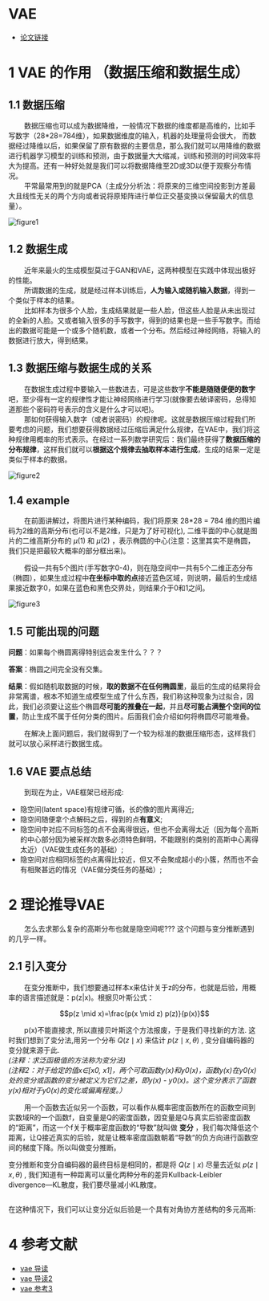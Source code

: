 # VAE 
- [论文链接](https://arxiv.org/pdf/1312.6114.pdf)

# 1 VAE 的作用 （数据压缩和数据生成）
## 1.1 数据压缩
&nbsp;&nbsp;&nbsp;&nbsp;&nbsp;&nbsp;&nbsp;&nbsp;数据压缩也可以成为数据降维，一般情况下数据的维度都是高维的，比如手写数字（28*28=784维），如果数据维度的输入，机器的处理量将会很大， 而数据经过降维以后，如果保留了原有数据的主要信息，那么我们就可以用降维的数据进行机器学习模型的训练和预测，由于数据量大大缩减，训练和预测的时间效率将大为提高。还有一种好处就是我们可以将数据降维至2D或3D以便于观察分布情况。<br>
&nbsp;&nbsp;&nbsp;&nbsp;&nbsp;&nbsp;&nbsp;&nbsp;平常最常用到的就是PCA（主成分分析法：将原来的三维空间投影到方差最大且线性无关的两个方向或者说将原矩阵进行单位正交基变换以保留最大的信息量）。<br>

![figure1](https://img2022.cnblogs.com/blog/2679798/202201/2679798-20220119160204780-585362428.png)

## 1.2 数据生成
&nbsp;&nbsp;&nbsp;&nbsp;&nbsp;&nbsp;&nbsp;&nbsp;近年来最火的生成模型莫过于GAN和VAE，这两种模型在实践中体现出极好的性能。<br>
&nbsp;&nbsp;&nbsp;&nbsp;&nbsp;&nbsp;&nbsp;&nbsp;所谓数据的生成，就是经过样本训练后，**人为输入或随机输入数据**，得到一个类似于样本的结果。<br>
&nbsp;&nbsp;&nbsp;&nbsp;&nbsp;&nbsp;&nbsp;&nbsp;比如样本为很多个人脸，生成结果就是一些人脸，但这些人脸是从未出现过的全新的人脸。又或者输入很多的手写数字，得到的结果也是一些手写数字。而给出的数据可能是一个或多个随机数，或者一个分布。然后经过神经网络，将输入的数据进行放大，得到结果。<br>

## 1.3 数据压缩与数据生成的关系
&nbsp;&nbsp;&nbsp;&nbsp;&nbsp;&nbsp;&nbsp;&nbsp;在数据生成过程中要输入一些数进去，可是这些数字**不能是随随便便的数字**吧，至少得有一定的规律性才能让神经网络进行学习(就像要去破译密码，总得知道那些个密码符号表示的含义是什么才可以吧)。<br>
&nbsp;&nbsp;&nbsp;&nbsp;&nbsp;&nbsp;&nbsp;&nbsp;那如何获得输入数字（或者说密码）的规律呢。这就是数据压缩过程我们所要考虑的问题，我们想要获得数据经过压缩后满足什么规律，在VAE中，我们将这种规律用概率的形式表示。在经过一系列数学研究后：我们最终获得了**数据压缩的分布规律**，这样我们就可以**根据这个规律去抽取样本进行生成**，生成的结果一定是类似于样本的数据。<br>

![figure2](https://img2022.cnblogs.com/blog/2679798/202201/2679798-20220119160204832-1264950075.png)

## 1.4 example
&nbsp;&nbsp;&nbsp;&nbsp;&nbsp;&nbsp;&nbsp;&nbsp;在前面讲解过，将图片进行某种编码，我们将原来 28*28 = 784 维的图片编码为2维的高斯分布(也可以不是2维，只是为了好可视化), 二维平面的中心就是图片的二维高斯分布的
 $μ(1)$ 和 $μ(2)$ ，表示椭圆的中心(注意：这里其实不是椭圆，我们只是把最较大概率的部分框出来)。<br>

&nbsp;&nbsp;&nbsp;&nbsp;&nbsp;&nbsp;&nbsp;&nbsp;假设一共有5个图片(手写数字0-4)，则在隐空间中一共有5个二维正态分布（椭圆），如果生成过程中**在坐标中取的点**接近蓝色区域，则说明，最后的生成结果接近数字0，如果在蓝色和黑色交界处，则结果介于0和1之间。<br>

![figure3](https://img2022.cnblogs.com/blog/2679798/202201/2679798-20220119163940347-229172341.png)

## 1.5 可能出现的问题
**问题**：如果每个椭圆离得特别远会发生什么？？？ <br>

**答案**：椭圆之间完全没有交集。<br>

**结果**：假如随机取数据的时候，**取的数据不在任何椭圆里**，最后的生成的结果将会非常离谱，根本不知道生成模型生成了什么东西，我们称这种现象为过拟合，因此，我们必须要让这些个椭圆**尽可能的推叠在一起**，并且**尽可能占满整个空间的位置**，防止生成不属于任何分类的图片。后面我们会介绍如何将椭圆尽可能堆叠。<br>

&nbsp;&nbsp;&nbsp;&nbsp;&nbsp;&nbsp;&nbsp;&nbsp;在解决上面问题后，我们就得到了一个较为标准的数据压缩形态，这样我们就可以放心采样进行数据生成。<br>

## 1.6 VAE 要点总结
&nbsp;&nbsp;&nbsp;&nbsp;&nbsp;&nbsp;&nbsp;&nbsp;到现在为止，VAE框架已经形成: <br>
- 隐空间(latent space)有规律可循，长的像的图片离得近; <br>
- 隐空间随便拿个点解码之后，得到的点**有意义**; <br>
- 隐空间中对应不同标签的点不会离得很远，但也不会离得太近（因为每个高斯的中心部分因为被采样次数多必须特色鲜明，不能跟别的类别的高斯中心离得太近）（VAE做生成任务的基础）; <br>
- 隐空间对应相同标签的点离得比较近，但又不会聚成超小的小簇，然而也不会有相聚甚远的情况（VAE做分类任务的基础）; <br>

# 2 理论推导VAE
&nbsp;&nbsp;&nbsp;&nbsp;&nbsp;&nbsp;&nbsp;&nbsp;怎么去求那么复杂的高斯分布也就是隐空间呢??? 这个问题与变分推断遇到的几乎一样。<br>

## 2.1 引入变分
&nbsp;&nbsp;&nbsp;&nbsp;&nbsp;&nbsp;&nbsp;&nbsp;在变分推断中，我们想要通过样本x来估计关于z的分布，也就是后验，用概率的语言描述就是：p(z|x)。根据贝叶斯公式：<br>

$$p(z \mid x)=\frac{p(x \mid z) p(z)}{p(x)}$$

&nbsp;&nbsp;&nbsp;&nbsp;&nbsp;&nbsp;&nbsp;&nbsp;p(x)不能直接求, 所以直接贝叶斯这个方法报废，于是我们寻找新的方法. 这时我们想到了变分法,用另一个分布 $Q(z \mid x)$ 来估计 $p(z \mid x, \theta)$ , 变分自编码器的变分就来源于此. <br>
*(注释：求泛函极值的方法称为变分法)* <br>
*(注释2：对于给定的值x∈[x0, x1]，两个可取函数y(x)和y0(x)，函数y(x)在y0(x)处的变分或函数的变分被定义为它们之差，即y(x) - y0(x)。这个变分表示了函数y(x)相对于y0(x)的变化或偏离程度。）* <br>

&nbsp;&nbsp;&nbsp;&nbsp;&nbsp;&nbsp;&nbsp;&nbsp;用一个函数去近似另一个函数，可以看作从概率密度函数所在的函数空间到实数域R的一个函数f，自变量是Q的密度函数，因变量是Q与真实后验密度函数的“距离”，而这一个f关于概率密度函数的“导数”就叫做  **变分** ，我们每次降低这个距离，让Q接近真实的后验，就是让概率密度函数朝着“导数“的负方向进行函数空间的梯度下降。所以叫做变分推断。<br>

变分推断和变分自编码器的最终目标是相同的，都是将  $Q(z \mid x)$ 尽量去近似  $p(z \mid x, \theta)$ , 我们知道有一种距离可以量化两种分布的差异Kullback-Leibler divergence—KL散度，我们要尽量减小KL散度。<br>

## 
在这种情况下，我们可以让变分近似后验是一个具有对角协方差结构的多元高斯:

# 4 参考文献
- [vae 导读](https://www.cnblogs.com/lvzhiyi/p/15822716.html)
- [vae 导读2](https://towardsdatascience.com/understanding-variational-autoencoders-vaes-f70510919f73)
- [vae 参考3](https://zhuanlan.zhihu.com/p/34998569)


